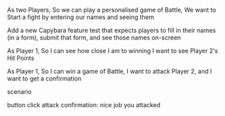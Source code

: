 
As two Players,
So we can play a personalised game of Battle,
We want to Start a fight by entering our names and seeing them

Add a new Capybara feature test that expects players to fill in their names (in a form), submit that form, and see those names on-screen


As Player 1,
So I can see how close I am to winning
I want to see Player 2's Hit Points


As Player 1,
So I can win a game of Battle,
I want to attack Player 2, and I want to get a confirmation


scenario


button click attack
confirmation: nice job you attacked
